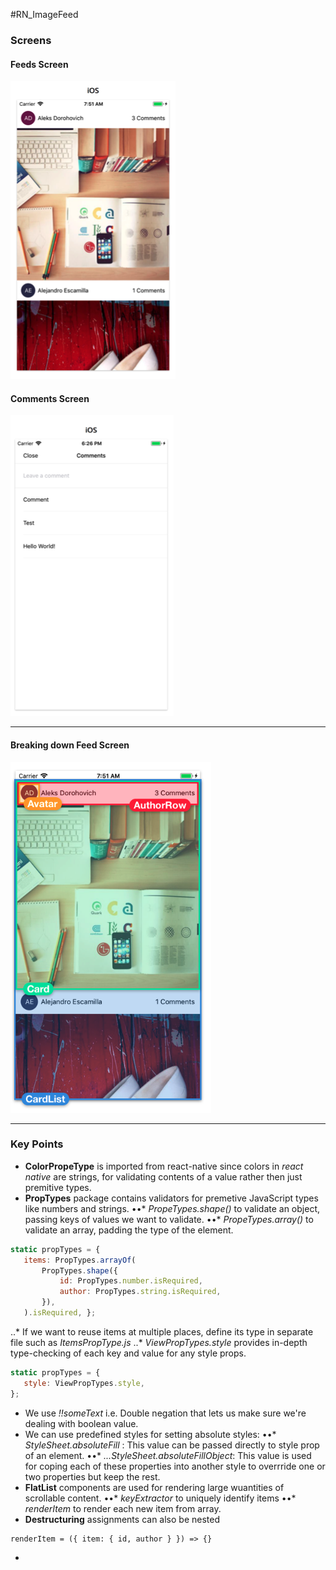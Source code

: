 #RN_ImageFeed

### Screens
#### Feeds Screen
 ![Screen 1](./externalAssets/S2.png "Feeds Listing Screen")

 #### Comments Screen
 ![Screen 2](./externalAssets/S3.png "Comments create and list Screen")

 ---

#### Breaking down Feed Screen
 ![Screen 1](./externalAssets/S1.png "Feeds Screen Components")

 ---

 ### Key Points
 + **ColorPropeType** is imported from react-native since colors in *react native* are strings, for validating contents of a value rather then just premitive types.
 + **PropTypes** package contains validators for premetive JavaScript types like numbers and strings.
  ••* *PropeTypes.shape()* to validate an object, passing keys of values we want to validate.
••* *PropeTypes.array()* to validate an array, padding the type of the element.
 ```javascript
 static propTypes = {
    items: PropTypes.arrayOf( 
        PropTypes.shape({
            id: PropTypes.number.isRequired,
            author: PropTypes.string.isRequired, 
        }),
    ).isRequired, };
 ```
..* If we want to reuse items at multiple places, define its type in separate file such as *ItemsPropType.js*
..* *ViewPropTypes.style* provides in-depth type-checking of each key and value for any style props.
 ```javascript
 static propTypes = {
    style: ViewPropTypes.style, 
};
 ```
 + We use *!!someText* i.e. Double negation that lets us make sure we're dealing with boolean value.
 + We can use predefined styles for setting absolute styles: 
 ••* *StyleSheet.absoluteFill* : This value can be passed directly to style prop of an element.
 ••* *...StyleSheet.absoluteFillObject*: This value is used for coping each of these properties into another style to overrride one or two properties but keep the rest.
 + **FlatList** components are used for rendering large wuantities of scrollable content.
 ••* *keyExtractor* to uniquely identify items
 ••* *renderItem* to render each new item from array.
 + **Destructuring** assignments can also be nested
 ```React
 renderItem = ({ item: { id, author } }) => {}
 ```
 + 


